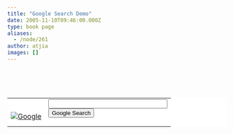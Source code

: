 ```yaml
---
title: "Google Search Demo"
date: 2005-11-10T09:46:00.000Z
type: book page
aliases:
  - /node/261
author: atjia
images: []
---
```


<div class="field field-name-body field-type-text-with-summary field-label-hidden"><div class="field-items"><div class="field-item even"><!-- Search Google --><p></p><center><br>
<form method="GET" action="https://www.google.com/u/ubccsss"><br>
<br><p></p><table bgcolor="#FFFFFF" cellspacing="0" border="0">
<tbody><tr valign="middle">
<td>
<a href="https://www.google.com/"><br>
<img src="https://www.google.com/logos/Logo_40wht.gif" border="0" alt="Google"></a>
</td>
<td>
<input type="text" name="q" size="31" maxlength="255" value=""><br>
<input type="submit" name="sa" value="Google Search"><p></p>
</td>
</tr>
</tbody></table><br>
</form><br>
</center><p></p>
<!-- Search Google --></div></div></div>    <footer>
          </footer>